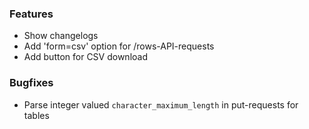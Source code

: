 <!--
SPDX-FileCopyrightText: 2025 Christian Winger <https://github.com/wingechr>
SPDX-FileCopyrightText: 2025 Martin Glauer <https://github.com/MGlauer> © Otto-von-Guericke-Universität Magdeburg

SPDX-License-Identifier: CC0-1.0
-->

### Features

- Show changelogs
- Add 'form=csv' option for /rows-API-requests
- Add button for CSV download

### Bugfixes

- Parse integer valued `character_maximum_length` in put-requests for tables
